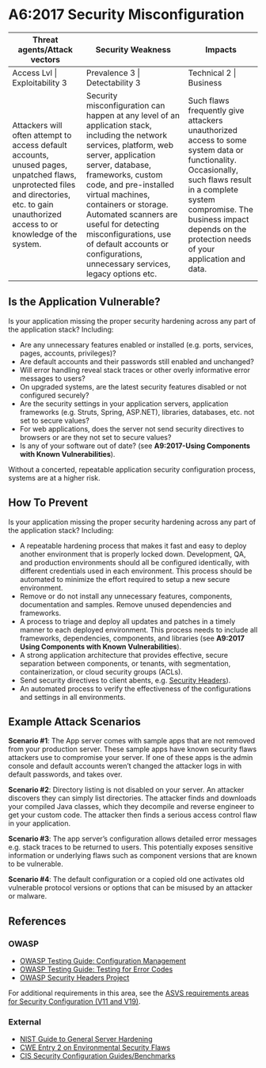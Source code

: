 # A6:2017 Security Misconfiguration

| Threat agents/Attack vectors | Security Weakness           | Impacts               |
| -- | -- | -- |
| Access Lvl \| Exploitability 3 | Prevalence 3 \| Detectability 3 | Technical 2 \| Business |
| Attackers will often attempt to access default accounts, unused pages, unpatched flaws, unprotected files and directories, etc. to gain unauthorized access to or knowledge of the system. | Security misconfiguration can happen at any level of an application stack, including the network services, platform, web server, application server, database, frameworks, custom code, and pre-installed virtual machines, containers or storage. Automated scanners are useful for detecting misconfigurations, use of default accounts or configurations, unnecessary services, legacy options etc. | Such flaws frequently give attackers unauthorized access to some system data or functionality. Occasionally, such flaws result in a complete system compromise. The business impact depends on the protection needs of your application and data. |

## Is the Application Vulnerable?

Is your application missing the proper security hardening across any part of the application stack? Including:

* Are any unnecessary features enabled or installed (e.g. ports, services, pages, accounts, privileges)?
* Are default accounts and their passwords still enabled and unchanged?
* Will error handling reveal stack traces or other overly informative error messages to users?
* On upgraded systems, are the latest security features disabled or not configured securely?
* Are the security settings in your application servers, application frameworks (e.g. Struts, Spring, ASP.NET), libraries, databases, etc. not set to secure values?
* For web applications, does the server not send security directives to browsers or are they not set to secure values?
* Is any of your software out of date? (see **A9:2017-Using Components with Known Vulnerabilities**).

Without a concerted, repeatable application security configuration process, systems are at a higher risk.

## How To Prevent

Is your application missing the proper security hardening across any part of the application stack? Including:

* A repeatable hardening process that makes it fast and easy to deploy another environment that is properly locked down. Development, QA, and production environments should all be configured identically, with different credentials used in each environment. This process should be automated to minimize the effort required to setup a new secure environment.
* Remove or do not install any unnecessary features, components, documentation and samples. Remove unused dependencies and frameworks.
* A process to triage and deploy all updates and patches in a timely manner to each deployed environment. This process needs to include all frameworks, dependencies, components, and libraries (see **A9:2017 Using Components with Known Vulnerabilities**).
* A strong application architecture that provides effective, secure separation between components, or tenants, with segmentation, containerization, or cloud security groups (ACLs).
* Send security directives to client abents, e.g. [Security Headers](https://www.owasp.org/index.php/OWASP_Secure_Headers_Project)).
* An automated process to verify the effectiveness of the configurations and settings in all environments.

## Example Attack Scenarios

**Scenario #1**: The App server comes with sample apps that are not removed from your production server. These sample apps have known security flaws attackers use to compromise your server. If one of these apps is the admin console and default accounts weren’t changed the attacker logs in with default passwords, and takes over.

**Scenario #2**: Directory listing is not disabled on your server. An attacker discovers they can simply list directories. The attacker finds and downloads your compiled Java classes, which they decompile and reverse engineer to get your custom code. The attacker then finds a serious access control flaw in your application.

**Scenario #3**: The app server’s configuration allows detailed error messages e.g. stack traces to be returned to users. This potentially exposes sensitive information or underlying flaws such as component versions that are known to be vulnerable.

**Scenario #4**: The default configuration or a copied old one activates old vulnerable protocol versions or options that can be misused by an attacker or malware.


## References

### OWASP

* [OWASP Testing Guide: Configuration Management](https://www.owasp.org/index.php/Testing_for_configuration_management)
* [OWASP Testing Guide: Testing for Error Codes](https://www.owasp.org/index.php/Testing_for_Error_Code_(OWASP-IG-006))
* [OWASP Security Headers Project](https://www.owasp.org/index.php/OWASP_Secure_Headers_Project)

For additional requirements in this area, see the [ASVS requirements areas for Security Configuration (V11 and V19)](https://www.owasp.org/index.php/ASVS).

### External

* [NIST Guide to General Server Hardening](https://csrc.nist.gov/publications/detail/sp/800-123/final)
* [CWE Entry 2 on Environmental Security Flaws](https://cwe.mitre.org/data/definitions/2.html)
* [CIS Security Configuration Guides/Benchmarks](https://www.cisecurity.org/cis-benchmarks/)
